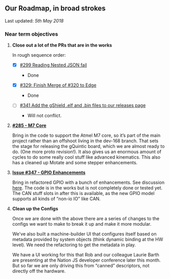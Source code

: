 ## Our Roadmap, in broad strokes

Last updated: *5th May 2018*

### Near term objectives

1. **Close out a lot of the PRs that are in the works**

    In rough sequence order:

    - [x] [#299 Reading Nested JSON fail](https://github.com/synthetos/g2/pull/299)
      * Done

    - [x] [#329: Finish Merge of #320 to Edge](https://github.com/synthetos/g2/pull/329)
      * Done

    - [ ] [#341 Add the gShield .elf and .bin files to our releases page](https://github.com/synthetos/g2/pull/341)
      * Will not conflict.

2. **[#285 - M7 Core](https://github.com/synthetos/g2/pull/285)**

    Bring in the code to support the Atmel M7 core, so it’s part of the main project rather than an offshoot living in the dev-168 branch. That sets the stage for releasing the gQuintic board, which we are almost ready to do. (One more proto revision!). It also gives us an enormous amount of cycles to do some really cool stuff like advanced kinematics. This also has a cleaned up Motate and some stepper enhancements.


3. **[Issue #347 - GPIO Enhancements](https://github.com/synthetos/g2/issues/347)**

    Bring in refactored GPIO with a bunch of enhancements. See discussion [here](gpio-design-discussion). The code is in the works but is not completely done or tested yet. The CAN stuff slots in after this is available, as the new GPIO model supports all kinds of “non-io IO” like CAN.


4. **Clean up the Configs**

    Once we are done with the above there are a series of changes to the configs we want to make to break it up and make it more modular.

    We've also built a machine-builder UI that configures itself based on metadata provided by system objects (think dynamic binding at the HW level). We need the refactoring to get the metadata in play.

    We have a UI working for this that Rob and our colleague Laurie Barth are presenting at the Nation JS developer conference later this month. But so far we are only driving this from “canned” descriptors, not directly off the hardware.